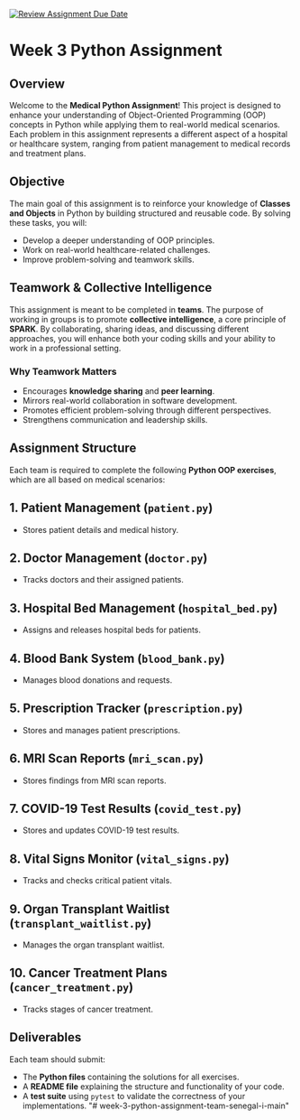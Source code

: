 [![Review Assignment Due Date](https://classroom.github.com/assets/deadline-readme-button-22041afd0340ce965d47ae6ef1cefeee28c7c493a6346c4f15d667ab976d596c.svg)](https://classroom.github.com/a/I7to9Pgs)
# Week 3 Python Assignment

## Overview
Welcome to the **Medical Python Assignment**! This project is designed to enhance your understanding of Object-Oriented Programming (OOP) concepts in Python while applying them to real-world medical scenarios. Each problem in this assignment represents a different aspect of a hospital or healthcare system, ranging from patient management to medical records and treatment plans.

## Objective
The main goal of this assignment is to reinforce your knowledge of **Classes and Objects** in Python by building structured and reusable code. By solving these tasks, you will:

- Develop a deeper understanding of OOP principles.
- Work on real-world healthcare-related challenges.
- Improve problem-solving and teamwork skills.

## Teamwork & Collective Intelligence
This assignment is meant to be completed in **teams**. The purpose of working in groups is to promote **collective intelligence**, a core principle of **SPARK**. By collaborating, sharing ideas, and discussing different approaches, you will enhance both your coding skills and your ability to work in a professional setting.

### Why Teamwork Matters
- Encourages **knowledge sharing** and **peer learning**.
- Mirrors real-world collaboration in software development.
- Promotes efficient problem-solving through different perspectives.
- Strengthens communication and leadership skills.

## Assignment Structure
Each team is required to complete the following **Python OOP exercises**, which are all based on medical scenarios:

## 1. Patient Management (`patient.py`)
   - Stores patient details and medical history.

## 2. Doctor Management (`doctor.py`)
   - Tracks doctors and their assigned patients.

## 3. Hospital Bed Management (`hospital_bed.py`)
   - Assigns and releases hospital beds for patients.

## 4. Blood Bank System (`blood_bank.py`)
   - Manages blood donations and requests.

## 5. Prescription Tracker (`prescription.py`)
   - Stores and manages patient prescriptions.

## 6. MRI Scan Reports (`mri_scan.py`)
   - Stores findings from MRI scan reports.

## 7. COVID-19 Test Results (`covid_test.py`)
   - Stores and updates COVID-19 test results.

## 8. Vital Signs Monitor (`vital_signs.py`)
   - Tracks and checks critical patient vitals.

## 9. Organ Transplant Waitlist (`transplant_waitlist.py`)
   - Manages the organ transplant waitlist.

## 10. Cancer Treatment Plans (`cancer_treatment.py`)
   - Tracks stages of cancer treatment.


## Deliverables
Each team should submit:
- The **Python files** containing the solutions for all exercises.
- A **README file** explaining the structure and functionality of your code.
- A **test suite** using `pytest` to validate the correctness of your implementations.
"# week-3-python-assignment-team-senegal-i-main" 
